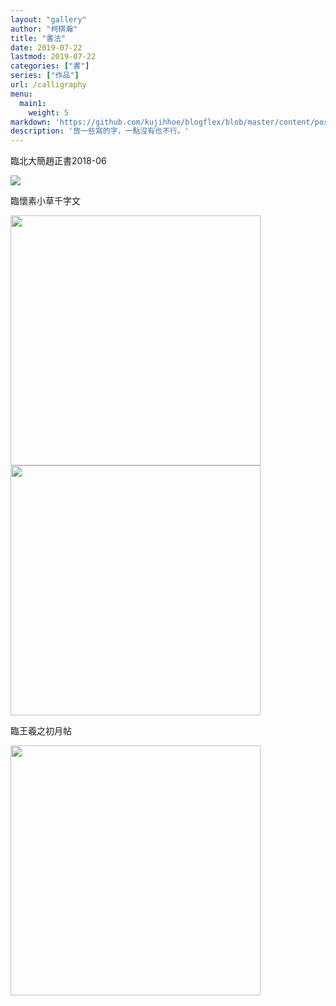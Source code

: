 ```yaml
---
layout: "gallery"
author: "柯棋瀚"
title: "書法"
date: 2019-07-22
lastmod: 2019-07-22
categories: ["書"]
series: ["作品"]
url: /calligraphy
menu:
  main1:
    weight: 5
markdown: 'https://github.com/kujihhoe/blogflex/blob/master/content/post/calligraphy.md'
description: '放一些寫的字，一點沒有也不行。'
---
```


<div class="gallery">
<div class="gallery-card">
<p>臨北大簡<v>趙正書</v><date>2018-06</date></p>
<img src="https://pic3.superbed.cn/item/5d359db2451253d178943143.jpg">
</div>

<div class="gallery-card">
<p>臨<v>懷素小草千字文</v></p>
<img src="https://pic3.superbed.cn/item/5d359db2451253d17894314b.jpg" height="400">

<img src="https://pic3.superbed.cn/item/5d359db2451253d17894313f.jpg" height="400">
</div>

<div class="gallery-card">
<p>臨王羲之<v>初月帖</v></p>
<img src="https://pic3.superbed.cn/item/5d359db2451253d178943147.jpg" height="400">
</div>
</div>
